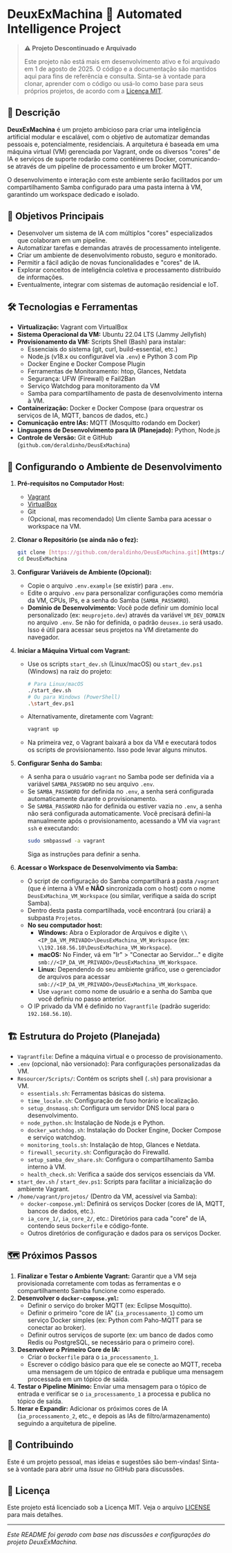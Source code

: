 # DeuxExMachina 🤖 Automated Intelligence Project

> **⚠️ Projeto Descontinuado e Arquivado**
>
> Este projeto não está mais em desenvolvimento ativo e foi arquivado em 1 de agosto de 2025. O código e a documentação são mantidos aqui para fins de referência e consulta. Sinta-se à vontade para clonar, aprender com o código ou usá-lo como base para seus próprios projetos, de acordo com a [Licença MIT](./LICENSE).


## 📜 Descrição

**DeuxExMachina** é um projeto ambicioso para criar uma inteligência artificial modular e escalável, com o objetivo de automatizar demandas pessoais e, potencialmente, residenciais. A arquitetura é baseada em uma máquina virtual (VM) gerenciada por Vagrant, onde os diversos "cores" de IA e serviços de suporte rodarão como contêineres Docker, comunicando-se através de um pipeline de processamento e um broker MQTT.

O desenvolvimento e interação com este ambiente serão facilitados por um compartilhamento Samba configurado para uma pasta interna à VM, garantindo um workspace dedicado e isolado.

## 🎯 Objetivos Principais

* Desenvolver um sistema de IA com múltiplos "cores" especializados que colaboram em um pipeline.
* Automatizar tarefas e demandas através de processamento inteligente.
* Criar um ambiente de desenvolvimento robusto, seguro e monitorado.
* Permitir a fácil adição de novas funcionalidades e "cores" de IA.
* Explorar conceitos de inteligência coletiva e processamento distribuído de informações.
* Eventualmente, integrar com sistemas de automação residencial e IoT.

## 🛠️ Tecnologias e Ferramentas

* **Virtualização:** Vagrant com VirtualBox
* **Sistema Operacional da VM:** Ubuntu 22.04 LTS (Jammy Jellyfish)
* **Provisionamento da VM:** Scripts Shell (Bash) para instalar:
    * Essenciais do sistema (git, curl, build-essential, etc.)
    * Node.js (v18.x ou configurável via `.env`) e Python 3 com Pip
    * Docker Engine e Docker Compose Plugin
    * Ferramentas de Monitoramento: htop, Glances, Netdata
    * Segurança: UFW (Firewall) e Fail2Ban
    * Serviço Watchdog para monitoramento da VM
    * Samba para compartilhamento de pasta de desenvolvimento interna à VM.
* **Containerização:** Docker e Docker Compose (para orquestrar os serviços de IA, MQTT, bancos de dados, etc.)
* **Comunicação entre IAs:** MQTT (Mosquitto rodando em Docker)
* **Linguagens de Desenvolvimento para IA (Planejado):** Python, Node.js
* **Controle de Versão:** Git e GitHub (`github.com/deraldinho/DeusExMachina`)

## 🚀 Configurando o Ambiente de Desenvolvimento

1.  **Pré-requisitos no Computador Host:**
    * [Vagrant](https://www.vagrantup.com/downloads)
    * [VirtualBox](https://www.virtualbox.org/wiki/Downloads)
    * Git
    * (Opcional, mas recomendado) Um cliente Samba para acessar o workspace na VM.

2.  **Clonar o Repositório (se ainda não o fez):**
    ```bash
    git clone [https://github.com/deraldinho/DeusExMachina.git](https://github.com/deraldinho/DeusExMachina.git)
    cd DeusExMachina
    ```

3.  **Configurar Variáveis de Ambiente (Opcional):**
    * Copie o arquivo `.env.example` (se existir) para `.env`.
    * Edite o arquivo `.env` para personalizar configurações como memória da VM, CPUs, IPs, e a senha do Samba (`SAMBA_PASSWORD`).
    * **Domínio de Desenvolvimento:** Você pode definir um domínio local personalizado (ex: `meuprojeto.dev`) através da variável `VM_DEV_DOMAIN` no arquivo `.env`. Se não for definida, o padrão `deusex.io` será usado. Isso é útil para acessar seus projetos na VM diretamente do navegador.


    

4.  **Iniciar a Máquina Virtual com Vagrant:**
    * Use os scripts `start_dev.sh` (Linux/macOS) ou `start_dev.ps1` (Windows) na raiz do projeto:
        ```bash
        # Para Linux/macOS
        ./start_dev.sh
        # Ou para Windows (PowerShell)
        .\start_dev.ps1
        ```
    * Alternativamente, diretamente com Vagrant:
        ```bash
        vagrant up
        ```
    * Na primeira vez, o Vagrant baixará a box da VM e executará todos os scripts de provisionamento. Isso pode levar alguns minutos.

5.  **Configurar Senha do Samba:**
    * A senha para o usuário `vagrant` no Samba pode ser definida via a variável `SAMBA_PASSWORD` no seu arquivo `.env`.
    * Se `SAMBA_PASSWORD` for definida no `.env`, a senha será configurada automaticamente durante o provisionamento.
    * Se `SAMBA_PASSWORD` não for definida ou estiver vazia no `.env`, a senha não será configurada automaticamente. Você precisará defini-la manualmente após o provisionamento, acessando a VM via `vagrant ssh` e executando:
        ```bash
        sudo smbpasswd -a vagrant
        ```
        Siga as instruções para definir a senha.

7.  **Acessar o Workspace de Desenvolvimento via Samba:**
    * O script de configuração do Samba compartilhará a pasta `/vagrant` (que é interna à VM e **NÃO** sincronizada com o host) com o nome `DeusExMachina_VM_Workspace` (ou similar, verifique a saída do script Samba).
    * Dentro desta pasta compartilhada, você encontrará (ou criará) a subpasta `Projetos`.
    * **No seu computador host:**
        * **Windows:** Abra o Explorador de Arquivos e digite `\\<IP_DA_VM_PRIVADO>\DeusExMachina_VM_Workspace` (ex: `\\192.168.56.10\DeusExMachina_VM_Workspace`).
        * **macOS:** No Finder, vá em "Ir" > "Conectar ao Servidor..." e digite `smb://<IP_DA_VM_PRIVADO>/DeusExMachina_VM_Workspace`.
        * **Linux:** Dependendo do seu ambiente gráfico, use o gerenciador de arquivos para acessar `smb://<IP_DA_VM_PRIVADO>/DeusExMachina_VM_Workspace`.
        * Use `vagrant` como nome de usuário e a senha do Samba que você definiu no passo anterior.
    * O IP privado da VM é definido no `Vagrantfile` (padrão sugerido: `192.168.56.10`).

## 🏗️ Estrutura do Projeto (Planejada)

* `Vagrantfile`: Define a máquina virtual e o processo de provisionamento.
* `.env` (opcional, não versionado): Para configurações personalizadas da VM.
* `Resourcer/Scripts/`: Contém os scripts shell (`.sh`) para provisionar a VM.
    * `essentials.sh`: Ferramentas básicas do sistema.
    * `time_locale.sh`: Configuração de fuso horário e localização.
    * `setup_dnsmasq.sh`: Configura um servidor DNS local para o desenvolvimento.
    * `node_python.sh`: Instalação de Node.js e Python.
    * `docker_watchdog.sh`: Instalação do Docker Engine, Docker Compose e serviço watchdog.
    * `monitoring_tools.sh`: Instalação de htop, Glances e Netdata.
    * `firewall_security.sh`: Configuração do Firewalld.
    * `setup_samba_dev_share.sh`: Configura o compartilhamento Samba interno à VM.
    * `health_check.sh`: Verifica a saúde dos serviços essenciais da VM.
* `start_dev.sh` / `start_dev.ps1`: Scripts para facilitar a inicialização do ambiente Vagrant.
* `/home/vagrant/projetos/` (Dentro da VM, acessível via Samba):
    * `docker-compose.yml`: Definirá os serviços Docker (cores de IA, MQTT, bancos de dados, etc.).
    * `ia_core_1/`, `ia_core_2/`, etc.: Diretórios para cada "core" de IA, contendo seus `Dockerfile` e código-fonte.
    * Outros diretórios de configuração e dados para os serviços Docker.

## 🗺️ Próximos Passos

1.  **Finalizar e Testar o Ambiente Vagrant:** Garantir que a VM seja provisionada corretamente com todas as ferramentas e o compartilhamento Samba funcione como esperado.
2.  **Desenvolver o `docker-compose.yml`:**
    * Definir o serviço do broker MQTT (ex: Eclipse Mosquitto).
    * Definir o primeiro "core de IA" (`ia_processamento_1`) como um serviço Docker simples (ex: Python com Paho-MQTT para se conectar ao broker).
    * Definir outros serviços de suporte (ex: um banco de dados como Redis ou PostgreSQL, se necessário para o primeiro core).
3.  **Desenvolver o Primeiro Core de IA:**
    * Criar o `Dockerfile` para o `ia_processamento_1`.
    * Escrever o código básico para que ele se conecte ao MQTT, receba uma mensagem de um tópico de entrada e publique uma mensagem processada em um tópico de saída.
4.  **Testar o Pipeline Mínimo:** Enviar uma mensagem para o tópico de entrada e verificar se o `ia_processamento_1` a processa e publica no tópico de saída.
5.  **Iterar e Expandir:** Adicionar os próximos cores de IA (`ia_processamento_2`, etc., e depois as IAs de filtro/armazenamento) seguindo a arquitetura de pipeline.

## 🤝 Contribuindo

Este é um projeto pessoal, mas ideias e sugestões são bem-vindas! Sinta-se à vontade para abrir uma *Issue* no GitHub para discussões.

## 📄 Licença

Este projeto está licenciado sob a Licença MIT. Veja o arquivo [LICENSE](./LICENSE) para mais detalhes.

---

*Este README foi gerado com base nas discussões e configurações do projeto DeuxExMachina.*
